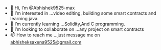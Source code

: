 - 👋 Hi, I’m @Abhishek9525-max
- 👀 I’m interested in ...video editing, building some smart contracts and learning java.  
- 🌱 I’m currently learning ...Solidity,And C programming.
- 💞️ I’m looking to collaborate on ...any project on smart contracts
- 📫 How to reach me ...just message me on abhisheksaxena9525@gmail.com

<!---
Abhishek9525-max/Abhishek9525-max is a ✨ special ✨ repository because its `README.md` (this file) appears on your GitHub profile.
You can click the Preview link to take a look at your changes.
--->
